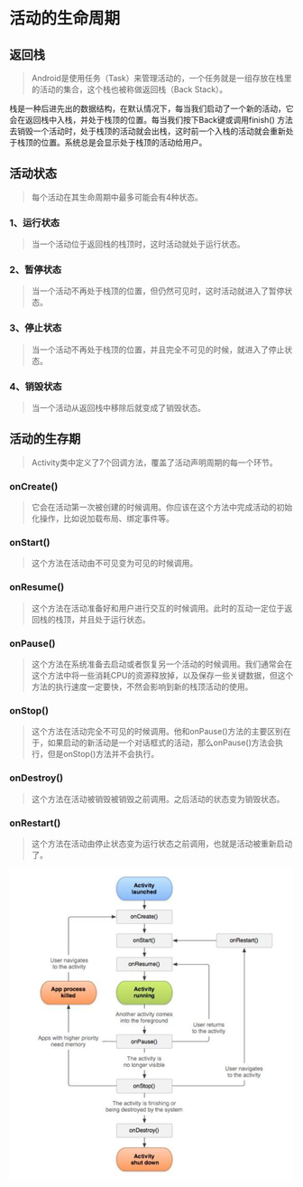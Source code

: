# 活动的生命周期

## 返回栈

> Android是使用任务（Task）来管理活动的，一个任务就是一组存放在栈里的活动的集合，这个栈也被称做返回栈（Back Stack）。

栈是一种后进先出的数据结构，在默认情况下，每当我们启动了一个新的活动，它会在返回栈中入栈，并处于栈顶的位置。每当我们按下Back键或调用finish()
方法去销毁一个活动时，处于栈顶的活动就会出栈，这时前一个入栈的活动就会重新处于栈顶的位置。系统总是会显示处于栈顶的活动给用户。

## 活动状态

> 每个活动在其生命周期中最多可能会有4种状态。

### 1、运行状态

> 当一个活动位于返回栈的栈顶时，这时活动就处于运行状态。

### 2、暂停状态

> 当一个活动不再处于栈顶的位置，但仍然可见时，这时活动就进入了暂停状态。

### 3、停止状态

> 当一个活动不再处于栈顶的位置，并且完全不可见的时候，就进入了停止状态。

### 4、销毁状态

> 当一个活动从返回栈中移除后就变成了销毁状态。

## 活动的生存期

> Activity类中定义了7个回调方法，覆盖了活动声明周期的每一个环节。

### onCreate()

> 它会在活动第一次被创建的时候调用。你应该在这个方法中完成活动的初始化操作，比如说加载布局、绑定事件等。

### onStart()

> 这个方法在活动由不可见变为可见的时候调用。

### onResume()

> 这个方法在活动准备好和用户进行交互的时候调用。此时的互动一定位于返回栈的栈顶，并且处于运行状态。

### onPause()

> 这个方法在系统准备去启动或者恢复另一个活动的时候调用。我们通常会在这个方法中将一些消耗CPU的资源释放掉，以及保存一些关键数据，但这个方法的执行速度一定要快，不然会影响到新的栈顶活动的使用。

### onStop()

> 这个方法在活动完全不可见的时候调用。他和onPause()方法的主要区别在于，如果启动的新活动是一个对话框式的活动，那么onPause()方法会执行，但是onStop()方法并不会执行。

### onDestroy()

> 这个方法在活动被销毁被销毁之前调用。之后活动的状态变为销毁状态。

### onRestart()

> 这个方法在活动由停止状态变为运行状态之前调用，也就是活动被重新启动了。

![](imgs/lifecycle.jpg)





